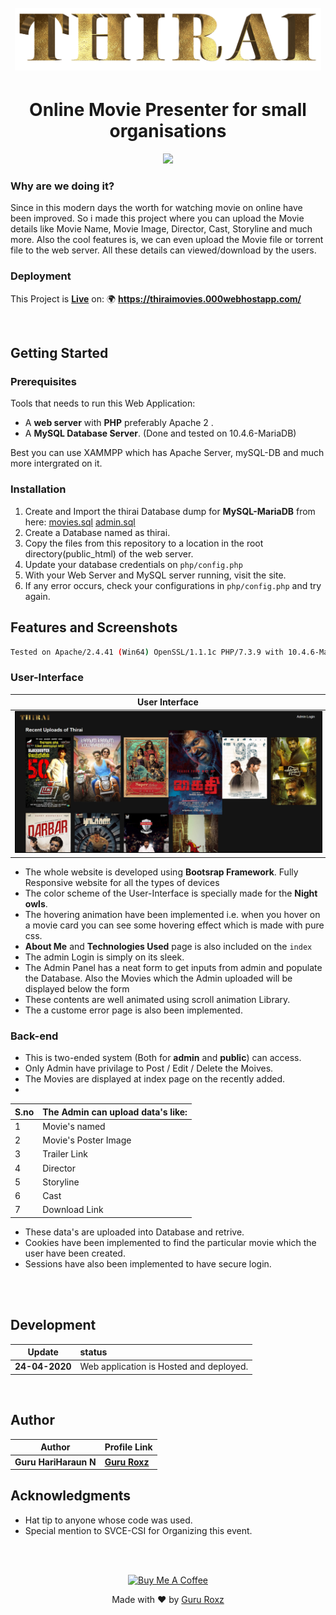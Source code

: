 <h1 align="center">
  <br>
  <img src="./docs/images/logo.png"  height="100px">
  <br>
</h1>
<h1 align="center"><b>Online Movie Presenter for small organisations</b></h1>

<p align="center">
  <a href="/LICENSE"><img src="https://img.shields.io/github/license/guruhariharaun/Registration-and-Login-Form-in-Nodejs-and-MongoDB.svg?style=flat-square"></a>
</p>


### Why are we doing it?
Since in this modern days the worth for watching movie on online have been improved. So i made this project where you can upload the Movie details like Movie Name, Movie Image, Director, Cast, Storyline and much more. Also the cool features is, we can even upload the Movie file or torrent file to the web server. All these details can viewed/download by the users. 

### Deployment
This Project is **[Live](https://thiraimovies.000webhostapp.com/)** on: 🌍 **https://thiraimovies.000webhostapp.com/**

<br>

## Getting Started

### Prerequisites
Tools that needs to run this Web Application:
- A **web server** with **PHP** preferably Apache 2 .
- A **MySQL Database Server**. (Done and tested on 10.4.6-MariaDB)

Best you can use XAMMPP which has Apache Server, mySQL-DB and much more intergrated on it.

### Installation

1. Create and Import the thirai Database dump for  **MySQL-MariaDB** from here: [movies.sql](/docs/files/movies.sql) [admin.sql](/docs/files/admin.sql) 
2. Create a Database named as thirai.
3. Copy the files from this repository to a location in the root directory(public_html) of the web server. 
4. Update your database credentials on `php/config.php`
5. With your Web Server and MySQL server running, visit the site.
6. If any error occurs, check your configurations in `php/config.php` and try again.

## Features and Screenshots

```bash
Tested on Apache/2.4.41 (Win64) OpenSSL/1.1.1c PHP/7.3.9 with 10.4.6-MariaDB
```

### User-Interface
| 				User Interface 			                               			| 
| ----------------------------------------------------------------------------- | 
| <img src="/docs/images/1.PNG" width="650" style="border: 1px solid black;"/> | 


- The whole website is developed using <b>Bootsrap Framework</b>. Fully Responsive website for all the types of devices 
- The color scheme of the User-Interface is specially made for the <b>Night owls</b>.  
- The hovering animation have been implemented i.e. when you hover on a movie card you can see some hovering effect which is made with pure css.
- <b>About Me</b> and <b>Technologies Used</b> page is also included on the `index`
- The admin Login is simply on its sleek.
- The Admin Panel has a neat form to get inputs from admin and populate the Database. Also the Movies which the Admin uploaded will be displayed below the form
- These contents are well animated using scroll animation Library.
- The a custome error page is also been implemented.  

### Back-end 
- This is two-ended system (Both for **admin** and **public**) can access.
- Only Admin have privilage to Post / Edit / Delete the Moives.
- The Movies are displayed at index page on the recently added.
- 
|S.no|The Admin can upload data's like:	|
|----|----------------------------------|
|1	 |Movie's named						|
|2 	 |Movie's Poster Image 				|	
|3   |Trailer Link 						|
|4   |Director 							|
|5   |Storyline 						|
|6   |Cast 								|
|7   |Download Link						|							 		   							

- These data's are uploaded into Database and retrive.
- Cookies have been implemented to find the particular movie which the user have been created.
- Sessions have also been implemented to have secure login.
<br>
<br>

## Development

| Update                |  status	                                         	|
| --------------------- | :---------------------------------------------------- |
| 	**24-04-2020** 		|  	Web application is Hosted and deployed.				|  	

<br>

## Author

| Author                | Profile Link                                       |
| --------------------- | :------------------------------------------------- |
| **Guru HariHaraun N** | **[Guru Roxz](https://github.com/guruhariharaun)** |


## Acknowledgments
* Hat tip to anyone whose code was used.
* Special mention to SVCE-CSI for Organizing this event.

<br><br>
<div align="center">
<a href="https://www.buymeacoffee.com/YwGKcxa" target="_blank"><img src="https://cdn.buymeacoffee.com/buttons/default-orange.png" alt="Buy Me A Coffee" style="height: 51px !important;width: 217px !important;" ></a></div>
<p align="center">
  Made with ❤️ by <a href="https://github.com/guruhariharaun">Guru Roxz</a>
</p>

